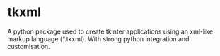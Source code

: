 # tkxml
A  python package used to create tkinter applications using an xml-like markup language (*.tkxml). With strong python integration and customisation.
